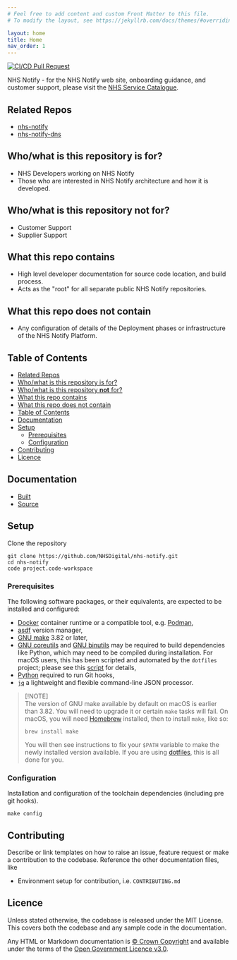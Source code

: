 ```yaml
---
# Feel free to add content and custom Front Matter to this file.
# To modify the layout, see https://jekyllrb.com/docs/themes/#overriding-theme-defaults

layout: home
title: Home
nav_order: 1
---
```


[![CI/CD Pull Request](https://github.com/NHSDigital/nhs-notify/actions/workflows/jekyll-gh-pages.yml/badge.svg)](https://github.com/NHSDigital/nhs-notify/actions/workflows/jekyll-gh-pages.yml)

NHS Notify - for the NHS Notify web site, onboarding guidance, and customer support, please visit the [NHS Service Catalogue](https://digital.nhs.uk/services/nhs-notify).

## Related Repos

- [nhs-notify](https://nhsdigital.github.io/nhs-notify)
- [nhs-notify-dns](https://nhsdigital.github.io/nhs-notify-dns)

## Who/what is this repository is for?

- NHS Developers working on NHS Notify
- Those who are interested in NHS Notify architecture and how it is developed.

## Who/what is this repository **not** for?

- Customer Support
- Supplier Support

## What this repo contains

- High level developer documentation for source code location, and build process.
- Acts as the "root" for all separate public NHS Notify repositories.

## What this repo does not contain

- Any configuration of details of the Deployment phases or infrastructure of the NHS Notify Platform.

## Table of Contents

- [Related Repos](#related-repos)
- [Who/what is this repository is for?](#whowhat-is-this-repository-is-for)
- [Who/what is this repository **not** for?](#whowhat-is-this-repository-not-for)
- [What this repo contains](#what-this-repo-contains)
- [What this repo does not contain](#what-this-repo-does-not-contain)
- [Table of Contents](#table-of-contents)
- [Documentation](#documentation)
- [Setup](#setup)
  - [Prerequisites](#prerequisites)
  - [Configuration](#configuration)
- [Contributing](#contributing)
- [Licence](#licence)

## Documentation

- [Built](https://nhsdigital.github.io/nhs-notify/)
- [Source](/docs/README.md)

## Setup

Clone the repository

```shell
git clone https://github.com/NHSDigital/nhs-notify.git
cd nhs-notify
code project.code-workspace
```

### Prerequisites

The following software packages, or their equivalents, are expected to be installed and configured:

- [Docker](https://www.docker.com/) container runtime or a compatible tool, e.g. [Podman](https://podman.io/),
- [asdf](https://asdf-vm.com/) version manager,
- [GNU make](https://www.gnu.org/software/make/) 3.82 or later,
- [GNU coreutils](https://www.gnu.org/software/coreutils/) and [GNU binutils](https://www.gnu.org/software/binutils/) may be required to build dependencies like Python, which may need to be compiled during installation. For macOS users, this has been scripted and automated by the `dotfiles` project; please see this [script](https://github.com/nhs-england-tools/dotfiles/blob/main/assets/20-install-base-packages.macos.sh) for details,
- [Python](https://www.python.org/) required to run Git hooks,
- [`jq`](https://jqlang.github.io/jq/) a lightweight and flexible command-line JSON processor.

> [!NOTE]<br>
> The version of GNU make available by default on macOS is earlier than 3.82. You will need to upgrade it or certain `make` tasks will fail. On macOS, you will need [Homebrew](https://brew.sh/) installed, then to install `make`, like so:
>
> ```shell
> brew install make
> ```
>
> You will then see instructions to fix your `$PATH` variable to make the newly installed version available. If you are using [dotfiles](https://github.com/nhs-england-tools/dotfiles), this is all done for you.

### Configuration

Installation and configuration of the toolchain dependencies (including pre git hooks).

```shell
make config
```

## Contributing

Describe or link templates on how to raise an issue, feature request or make a contribution to the codebase. Reference the other documentation files, like

- Environment setup for contribution, i.e. `CONTRIBUTING.md`

## Licence

Unless stated otherwise, the codebase is released under the MIT License. This covers both the codebase and any sample code in the documentation.

Any HTML or Markdown documentation is [© Crown Copyright](https://www.nationalarchives.gov.uk/information-management/re-using-public-sector-information/uk-government-licensing-framework/crown-copyright/) and available under the terms of the [Open Government Licence v3.0](https://www.nationalarchives.gov.uk/doc/open-government-licence/version/3/).
